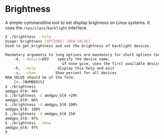 # Brightness

A simple commandline tool to set display brighness on Linux systems. It uses the `/sys/class/backlight` interface.

```bash
$ ./brightness --help
Usage: brightness [OPTIONS] [NEW_VALUE]
Used to get_brightness and set the brightness of backlight devices.

Mandatory arguments to long options are mandatory for short options too.
    -d, --device=DEV	specify the device name,
			              if none give, uses the first available device
    -h, --help		    display this help and exit
    -s, --show         Show percent for all devices
NEW_VALUE should be of the form:
    [+,-]NUMBER[%]
$ ./brightness
amdgpu_bl0:	46%
$ ./brightness -d amdgpu_bl0 +20%
amdgpu_bl0:	66%
$ ./brightness -d amdgpu_bl0 100%
amdgpu_bl0:	100%
$ ./brightness -d amdgpu_bl0 250
amdgpu_bl0:	97%
$ ./brightness --show
amdgpu_bl0:	97%
$
```
